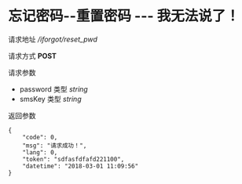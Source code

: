 # 忘记密码--重置密码  --- 我无法说了！

请求地址 */iforgot/reset_pwd*

请求方式 **POST**

请求参数
- password 类型 *string*
- smsKey   类型 *string*

返回参数
```
{
	"code": 0,
	"msg": "请求成功！",
	"lang": 0,
	"token": "sdfasfdfafd221100",
	"datetime": "2018-03-01 11:09:56"
}
```
